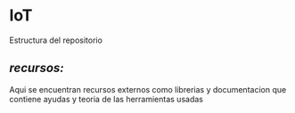 # IoT

Estructura del repositorio

## _*recursos:*_

Aqui se encuentran recursos externos como librerias y documentacion que contiene ayudas y teoria de las herramientas usadas

